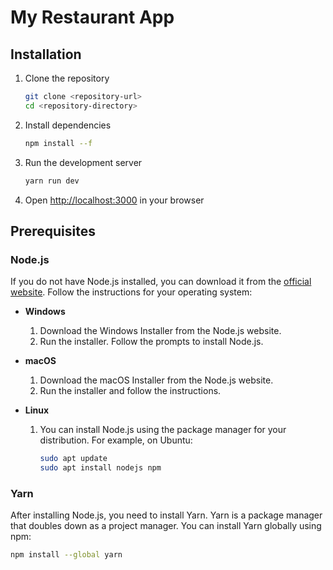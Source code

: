 # My Restaurant App

## Installation

1. Clone the repository

   ```bash
   git clone <repository-url>
   cd <repository-directory>
   ```

2. Install dependencies

   ```bash
   npm install --f
   ```

3. Run the development server

   ```bash
   yarn run dev
   ```

4. Open [http://localhost:3000](http://localhost:3000) in your browser

## Prerequisites

### Node.js

If you do not have Node.js installed, you can download it from the [official website](https://nodejs.org/). Follow the instructions for your operating system:

- **Windows**

  1. Download the Windows Installer from the Node.js website.
  2. Run the installer. Follow the prompts to install Node.js.

- **macOS**

  1. Download the macOS Installer from the Node.js website.
  2. Run the installer and follow the instructions.

- **Linux**
  1. You can install Node.js using the package manager for your distribution. For example, on Ubuntu:
     ```bash
     sudo apt update
     sudo apt install nodejs npm
     ```

### Yarn

After installing Node.js, you need to install Yarn. Yarn is a package manager that doubles down as a project manager. You can install Yarn globally using npm:

```bash
npm install --global yarn
```
